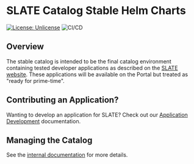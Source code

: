 # SLATE Catalog Stable Helm Charts

[![License: Unlicense](https://img.shields.io/badge/license-Unlicense-blue.svg)](http://unlicense.org/)
![CI/CD](https://github.com/slateci/slate-catalog-stable/actions/workflows/release.yaml/badge.svg?branch=master&event=push)

## Overview

The stable catalog is intended to be the final catalog environment containing tested developer applications as described on the [SLATE website](https://slateci.io/docs/apps/catalog.html). These applications will be available on the Portal but treated as "ready for prime-time".

## Contributing an Application?

Wanting to develop an application for SLATE? Check out our [Application Development](https://slateci.io/docs/apps) documentation.

## Managing the Catalog

See the [internal documentation](https://github.com/slateci/slate-documentation/blob/master/docs/source/deployment/catalog/stable.rst) for more details.
